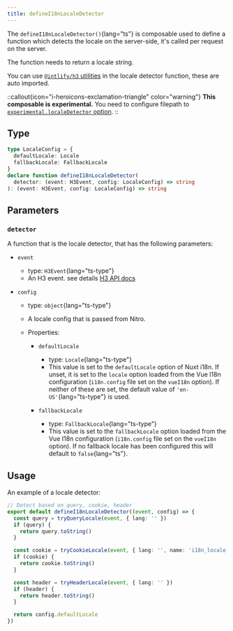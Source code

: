 ```yaml
---
title: defineI18nLocaleDetector
---
```


The `defineI18nLocaleDetector()`{lang="ts"} is composable used to define a function which detects the locale on the server-side, it's called per request on the server.

The function needs to return a locale string.

You can use [`@intlify/h3` utilities](https://github.com/intlify/h3#%EF%B8%8F-utilites--helpers) in the locale detector function, these are auto imported.

::callout{icon="i-heroicons-exclamation-triangle" color="warning"}
**This composable is experimental.** You need to configure filepath to [`experimental.localeDetector` option](/docs/api/options#experimental).
::


## Type

```ts
type LocaleConfig = {
  defaultLocale: Locale
  fallbackLocale: FallbackLocale
}
declare function defineI18nLocaleDetector(
  detector: (event: H3Event, config: LocaleConfig) => string
): (event: H3Event, config: LocaleConfig) => string
```

## Parameters

### `detector`

A function that is the locale detector, that has the following parameters:

- `event`
  - type: `H3Event`{lang="ts-type"}
  - An H3 event. see details [H3 API docs](https://www.jsdocs.io/package/h3#H3Event)

- `config`
  - type: `object`{lang="ts-type"}
  - A locale config that is passed from Nitro.
  - Properties:

    - `defaultLocale`
      - type: `Locale`{lang="ts-type"}
      - This value is set to the `defaultLocale` option of Nuxt i18n. If unset, it is set to the `locale` option loaded from the Vue I18n configuration (`i18n.config` file set on the `vueI18n` option). If neither of these are set, the default value of `'en-US'`{lang="ts-type"} is used.

    - `fallbackLocale`
      - type: `FallbackLocale`{lang="ts-type"}
      - This value is set to the `fallbackLocale` option loaded from the Vue I18n configuration (`i18n.config` file set on the `vueI18n` option). If no fallback locale has been configured this will default to `false`{lang="ts"}.


## Usage

An example of a locale detector:

```ts
// Detect based on query, cookie, header
export default defineI18nLocaleDetector((event, config) => {
  const query = tryQueryLocale(event, { lang: '' })
  if (query) {
    return query.toString()
  }

  const cookie = tryCookieLocale(event, { lang: '', name: 'i18n_locale' })
  if (cookie) {
    return cookie.toString()
  }

  const header = tryHeaderLocale(event, { lang: '' })
  if (header) {
    return header.toString()
  }

  return config.defaultLocale
})
```
